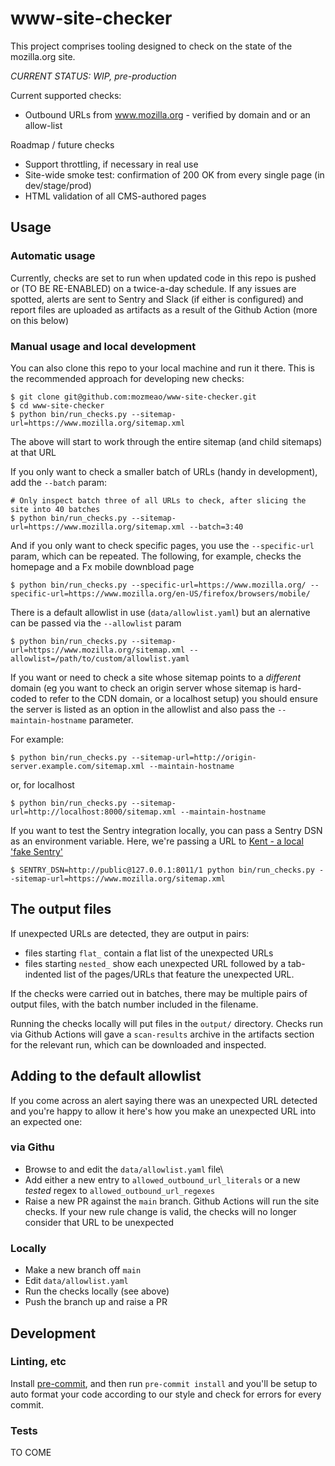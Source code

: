 # www-site-checker

This project comprises tooling designed to check on the state of the mozilla.org site.

_CURRENT STATUS: WIP, pre-production_

Current supported checks:

* Outbound URLs from www.mozilla.org - verified by domain and or an allow-list

Roadmap / future checks

* Support throttling, if necessary in real use
* Site-wide smoke test: confirmation of 200 OK from every single page (in dev/stage/prod)
* HTML validation of all CMS-authored pages


## Usage

### Automatic usage
Currently, checks are set to run when updated code in this repo is pushed or (TO BE RE-ENABLED) on a twice-a-day schedule. If any issues are spotted, alerts are sent to Sentry and Slack (if either is configured) and report files are uploaded as artifacts as a result of the Github Action (more on this below)

### Manual usage and local development
You can also clone this repo to your local machine and run it there. This is the recommended approach for developing new checks:

```
$ git clone git@github.com:mozmeao/www-site-checker.git
$ cd www-site-checker
$ python bin/run_checks.py --sitemap-url=https://www.mozilla.org/sitemap.xml
```
The above will start to work through the entire sitemap (and child sitemaps) at that URL

If you only want to check a smaller batch of URLs (handy in development), add the `--batch` param:
```
# Only inspect batch three of all URLs to check, after slicing the site into 40 batches
$ python bin/run_checks.py --sitemap-url=https://www.mozilla.org/sitemap.xml --batch=3:40
```

And if you only want to check specific pages, you use the `--specific-url` param, which can be repeated. The following, for example, checks the homepage and a Fx mobile downbload page
```
$ python bin/run_checks.py --specific-url=https://www.mozilla.org/ --specific-url=https://www.mozilla.org/en-US/firefox/browsers/mobile/
```

There is a default allowlist in use (`data/allowlist.yaml`) but an alernative can be passed via the `--allowlist` param

```
$ python bin/run_checks.py --sitemap-url=https://www.mozilla.org/sitemap.xml --allowlist=/path/to/custom/allowlist.yaml
```

If you want or need to check a site whose sitemap points to a _different_ domain (eg you want to check an origin server whose sitemap is hard-coded to refer to the CDN domain, or a localhost setup) you should ensure the server is listed as an option in the allowlist and also pass the `--maintain-hostname` parameter.

For example:

```
$ python bin/run_checks.py --sitemap-url=http://origin-server.example.com/sitemap.xml --maintain-hostname
```

or, for localhost

```
$ python bin/run_checks.py --sitemap-url=http://localhost:8000/sitemap.xml --maintain-hostname
```



If you want to test the Sentry integration locally, you can pass a Sentry DSN as an environment variable. Here, we're passing a URL to [Kent - a local 'fake Sentry'](https://github.com/willkg/kent)

```
$ SENTRY_DSN=http://public@127.0.0.1:8011/1 python bin/run_checks.py --sitemap-url=https://www.mozilla.org/sitemap.xml
```


## The output files
If unexpected URLs are detected, they are output in pairs:
* files starting `flat_` contain a flat list of the unexpected URLs
* files starting `nested_` show each unexpected URL followed by a tab-indented list of the pages/URLs that feature the unexpected URL.

If the checks were carried out in batches, there may be multiple pairs of output files, with the batch number included in the filename.

Running the checks locally will put files in the `output/` directory.
Checks run via Github Actions will gave a `scan-results` archive in the artifacts section for the relevant run, which can be downloaded and inspected.


## Adding to the default allowlist

If you come across an alert saying there was an unexpected URL detected and you're happy to allow it here's how you make an unexpected URL into an expected one:

### via Githu

* Browse to and edit the `data/allowlist.yaml` file\
* Add either a new entry to `allowed_outbound_url_literals` or a new _tested_ regex to `allowed_outbound_url_regexes`
* Raise a new PR against the `main` branch. Github Actions will run the site checks. If your new rule change is valid, the checks will no longer consider that URL to be unexpected

### Locally

* Make a new branch off `main`
* Edit `data/allowlist.yaml`
* Run the checks locally (see above)
* Push the branch up and raise a PR

## Development
### Linting, etc
Install [pre-commit](https://pre-commit.com/#install), and then run `pre-commit install` and you'll be setup
to auto format your code according to our style and check for errors for every commit.

### Tests
TO COME
